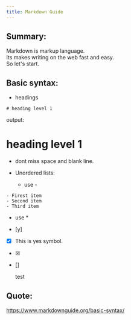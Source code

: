 ```yaml
---
title: Markdown Guide
---
```


## Summary:

  Markdown is markup language.   
  Its makes writing on the web fast and easy.  
  So let's start.
  
## Basic syntax:

* headings

```
# heading level 1
```
output:
#   heading level 1
  
  
* dont miss space and blank line.

* Unordered lists:
	* use -

```
- Firest item
- Second item
- Third item
```

* use *

* [y]
* [x] This is yes symbol.

- [x]
- []

	test
  
## Quote:

<https://www.markdownguide.org/basic-syntax/>
